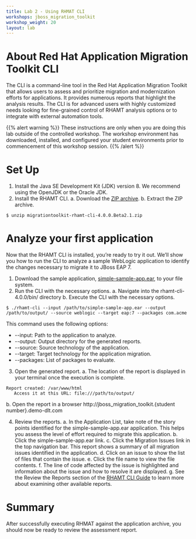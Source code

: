 ```yaml
---
title: Lab 2 - Using RHMAT CLI
workshops: jboss_migration_toolkit
workshop_weight: 20
layout: lab
---
```


# About Red Hat Application Migration Toolkit CLI
The CLI is a command-line tool in the Red Hat Application Migration Toolkit that allows users to assess and prioritize migration and modernization efforts for applications. It provides numerous reports that highlight the analysis results. The CLI is for advanced users with highly customized needs looking for fine-grained control of RHAMT analysis options or to integrate with external automation tools. 

{{% alert warning %}}
These instructions are only when you are doing this lab outside of the controlled workshop.  The workshop environment has downloaded, installed, and configured your student environments prior to commencement of this workshop session.
{{% /alert %}}

# Set Up
1. Install the Java SE Development Kit (JDK) version 8. We recommend using the OpenJDK or the Oracle JDK.
2. Install the RHAMT CLI.
  a. Download the [ZIP archive][1].
  b. Extract the ZIP archive.

~~~~
$ unzip migrationtoolkit-rhamt-cli-4.0.0.Beta2.1.zip
~~~~

# Analyze your first application
Now that the RHAMT CLI is installed, you’re ready to try it out. We’ll show you how to run the CLI to analyze a sample WebLogic application to identify the changes necessary to migrate it to JBoss EAP 7.

1.  Download the sample application, [simple-sample-app.ear][2], to your file system.
2.  Run the CLI with the necessary options.
  a. Navigate into the rhamt-cli-4.0.0/bin/ directory
  b. Execute the CLI with the necessary options.

~~~~
$ ./rhamt-cli --input /path/to/simple-sample-app.ear --output /path/to/output/ --source weblogic --target eap:7 --packages com.acme
~~~~

  This command uses the following options:
  * --input: Path to the application to analyze.
  * --output: Output directory for the generated reports.
  * --source: Source technology of the application.
  * --target: Target technology for the application migration.
  * --packages: List of packages to evaluate.

3.  Open the generated report.
  a. The location of the report is displayed in your terminal once the execution is complete.

~~~~
Report created: /var/www/html
   Access it at this URL: file:///path/to/output/
~~~~

  b. Open the report in a browser http://jboss_migration_toolkit.{student number}.demo-dlt.com 

4.  Review the reports.
  a. In the Application List, take note of the story points identified for the simple-sample-app.ear application. This helps you assess the level of effort required to migrate this application.
  b. Click the simple-sample-app.ear link.
  c. Click the Migration Issues link in the top navigation bar. This report shows a summary of all migration issues identified in the application.
  d. Click on an issue to show the list of files that contain the issue.
  e. Click the file name to view the file contents.
  f. The line of code affected by the issue is highlighted and information about the issue and how to resolve it are displayed.
  g. See the Review the Reports section of the [RHAMT CLI Guide][2] to learn more about examining other available reports.

# Summary
After successfully executing RHMAT against the application archive, you should now be ready to review the assessment report.

[1]: https://developers.redhat.com/download-manager/file/migrationtoolkit-rhamt-cli-4.0.0.Beta2.1-offline.zip
[2]: https://access.redhat.com/documentation/en-us/red_hat_application_migration_toolkit/4.0.beta2/html-single/cli_guide/#review_reports
